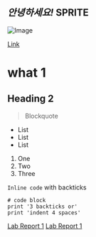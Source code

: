 *안녕하세요!* **SPRITE**
---
![Image](https://commonmark.org/help/images/favicon.png)

[Link](http://a.com)
# what 1
## Heading 2
> Blockquote
* List
* List
* List
1. One
2. Two
3. Three

`Inline code` with backticks
```
# code block
print '3 backticks or'
print 'indent 4 spaces'
```
[Lab Report 1](lab-report-1-week-2.html)
[Lab Report 1](https://<your-username>.github.io/<your-lab-reports-repo>/lab-report-1-week-2.html)

